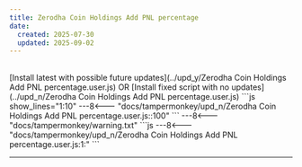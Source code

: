 ```yaml
---
title: Zerodha Coin Holdings Add PNL percentage
date:
  created: 2025-07-30
  updated: 2025-09-02
---
```


<br>
<!-- GENERATED FILE -->
[Install latest with possible future updates](../upd_y/Zerodha Coin Holdings Add PNL percentage.user.js)
OR
[Install fixed script with no updates](../upd_n/Zerodha Coin Holdings Add PNL percentage.user.js)
```js show_lines="1:10"
---8<--- "docs/tampermonkey/upd_n/Zerodha Coin Holdings Add PNL percentage.user.js::100"
```
<!-- more -->
---8<--- "docs/tampermonkey/warning.txt"
```js
---8<--- "docs/tampermonkey/upd_n/Zerodha Coin Holdings Add PNL percentage.user.js:1:"
```

------------

